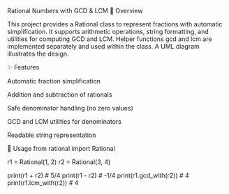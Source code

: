 Rational Numbers with GCD & LCM
📌 Overview

This project provides a Rational class to represent fractions with automatic simplification. It supports arithmetic operations, string formatting, and utilities for computing GCD and LCM. Helper functions gcd and lcm are implemented separately and used within the class. A UML diagram illustrates the design.

✨ Features

Automatic fraction simplification

Addition and subtraction of rationals

Safe denominator handling (no zero values)

GCD and LCM utilities for denominators

Readable string representation


🚀 Usage
from rational import Rational

r1 = Rational(1, 2)
r2 = Rational(3, 4)

print(r1 + r2)        # 5/4
print(r1 - r2)        # -1/4
print(r1.gcd_with(r2)) # 4
print(r1.lcm_with(r2)) # 4
